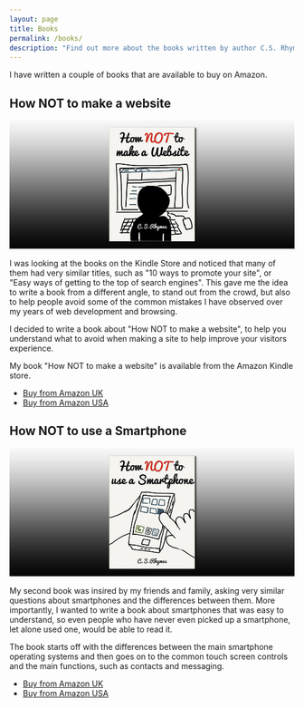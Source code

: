 ```yaml
---
layout: page
title: Books
permalink: /books/
description: "Find out more about the books written by author C.S. Rhymes, including How NOT to make a website"
---
```


I have written a couple of books that are available to buy on Amazon. 

## How NOT to make a website
![How NOT to make a website book cover](/img/how-not-to-make-a-website-bg.jpg "How NOT to make a website book cover")

I was looking at the books on the Kindle Store and noticed that many of them had very similar titles, such as "10 ways to promote your site", or "Easy ways of getting to the top of search engines". This gave me the idea to write a book from a different angle, to stand out from the crowd, but also to help people avoid some of the common mistakes I have observed over my years of web development and browsing.

I decided to write a book about "How NOT to make a website", to help you understand what to avoid when making a site to help improve your visitors experience.

My book "How NOT to make a website" is available from the Amazon Kindle store. 

<ul class="button-group">
	<li><a href="https://www.amazon.co.uk/dp/B00KEE3HES" class="button">Buy from Amazon UK</a></li>
	<li><a href="http://www.amazon.com/dp/B00KEE3HES" class="button">Buy from Amazon USA</a></li>
</ul>

## How NOT to use a Smartphone
![How NOT to use a smartphone cover](/img/how-not-to-use-a-smartphone-bg.jpg "How NOT to use a smartphone book cover")

My second book was insired by my friends and family, asking very similar questions about smartphones and the differences between them. More importantly, I wanted to write a book about smartphones that was easy to understand, so even people who have never even picked up a smartphone, let alone used one, would be able to read it. 

The book starts off with the differences between the main smartphone operating systems and then goes on to the common touch screen controls and the main functions, such as contacts and messaging. 

<ul class="button-group">
	<li><a href="http://www.amazon.co.uk/dp/B00MVB5JOS/" class="button">Buy from Amazon UK</a></li>
	<li><a href="http://www.amazon.com/dp/B00MVB5JOS/" class="button">Buy from Amazon USA</a></li>
</ul>
